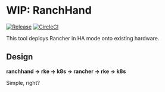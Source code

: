 # WIP: RanchHand

[![Release](https://img.shields.io/github/release/dominodatalab/ranchhand.svg?style=flat-square)](https://github.com/dominodatalab/ranchhand/releases/latest)
[![CircleCI](https://circleci.com/gh/dominodatalab/ranchhand.svg?style=svg)](https://circleci.com/gh/dominodatalab/ranchhand)

This tool deploys Rancher in HA mode onto existing hardware.

## Design

**ranchhand -> rke -> k8s -> rancher -> rke -> k8s**

Simple, right?
